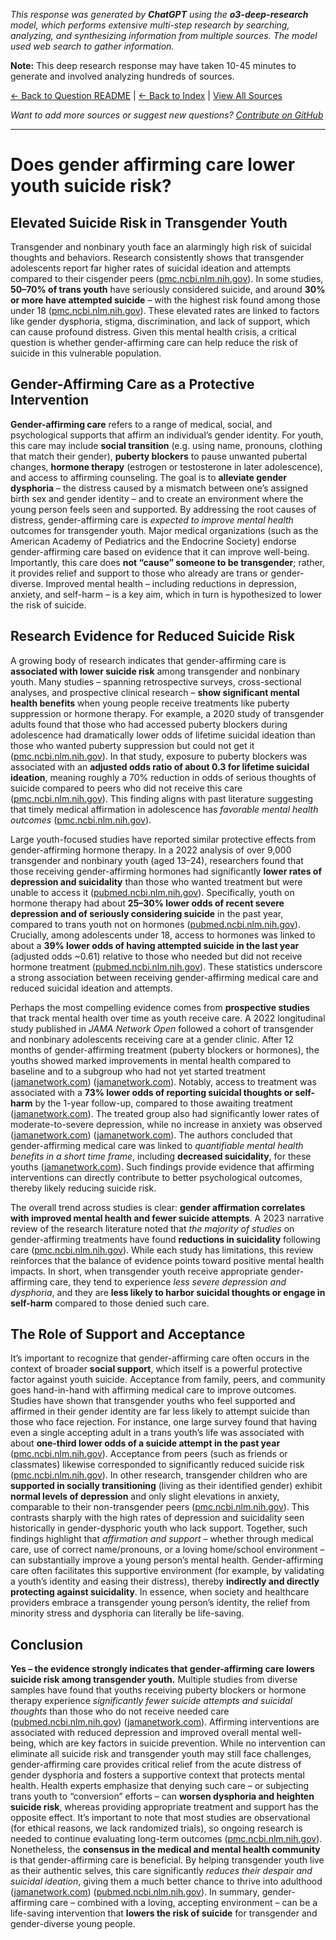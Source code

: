 <!-- 
Generated by: chatgpt
Model: o3-deep-research
Prompt type: default
Tools enabled: True
Generated at: 2025-06-28T01:17:30.490614
Research model: Deep research with web search
-->

*This response was generated by **ChatGPT** using the **o3-deep-research** model, which performs extensive multi-step research by searching, analyzing, and synthesizing information from multiple sources. The model used web search to gather information.*

**Note:** This deep research response may have taken 10-45 minutes to generate and involved analyzing hundreds of sources.

[← Back to Question README](README.md) | [← Back to Index](../README.md) | [View All Sources](../allsources.md)

*Want to add more sources or suggest new questions? [Contribute on GitHub](https://github.com/justinwest/SuggestedSources)*

---

# Does gender affirming care lower youth suicide risk?

## Elevated Suicide Risk in Transgender Youth  
Transgender and nonbinary youth face an alarmingly high risk of suicidal thoughts and behaviors. Research consistently shows that transgender adolescents report far higher rates of suicidal ideation and attempts compared to their cisgender peers ([pmc.ncbi.nlm.nih.gov](https://pmc.ncbi.nlm.nih.gov/articles/PMC10027312/?fbclid=IwY2xjawEvsU1leHRuA2FlbQIxMQABHWniVavms1fYucgB_2rQNbsQjBaXI5Lgfn7y4DULI_pZrLji0uMTvMOlQw_aem_WcmQtvHAV3BpvclzUi89RQ#:~:text=The%20literature%20to%20date%20reveals,highest%20risk%20of%20suicide%20is)). In some studies, **50–70% of trans youth** have seriously considered suicide, and around **30% or more have attempted suicide** – with the highest risk found among those under 18 ([pmc.ncbi.nlm.nih.gov](https://pmc.ncbi.nlm.nih.gov/articles/PMC10027312/?fbclid=IwY2xjawEvsU1leHRuA2FlbQIxMQABHWniVavms1fYucgB_2rQNbsQjBaXI5Lgfn7y4DULI_pZrLji0uMTvMOlQw_aem_WcmQtvHAV3BpvclzUi89RQ#:~:text=The%20literature%20to%20date%20reveals,highest%20risk%20of%20suicide%20is)). These elevated rates are linked to factors like gender dysphoria, stigma, discrimination, and lack of support, which can cause profound distress. Given this mental health crisis, a critical question is whether gender-affirming care can help reduce the risk of suicide in this vulnerable population.

## Gender-Affirming Care as a Protective Intervention  
**Gender-affirming care** refers to a range of medical, social, and psychological supports that affirm an individual’s gender identity. For youth, this care may include **social transition** (e.g. using name, pronouns, clothing that match their gender), **puberty blockers** to pause unwanted pubertal changes, **hormone therapy** (estrogen or testosterone in later adolescence), and access to affirming counseling. The goal is to **alleviate gender dysphoria** – the distress caused by a mismatch between one’s assigned birth sex and gender identity – and to create an environment where the young person feels seen and supported. By addressing the root causes of distress, gender-affirming care is *expected to improve mental health* outcomes for transgender youth. Major medical organizations (such as the American Academy of Pediatrics and the Endocrine Society) endorse gender-affirming care based on evidence that it can improve well-being. Importantly, this care does **not “cause” someone to be transgender**; rather, it provides relief and support to those who already are trans or gender-diverse. Improved mental health – including reductions in depression, anxiety, and self-harm – is a key aim, which in turn is hypothesized to lower the risk of suicide.

## Research Evidence for Reduced Suicide Risk  
A growing body of research indicates that gender-affirming care is **associated with lower suicide risk** among transgender and nonbinary youth. Many studies – spanning retrospective surveys, cross-sectional analyses, and prospective clinical research – **show significant mental health benefits** when young people receive treatments like puberty suppression or hormone therapy. For example, a 2020 study of transgender adults found that those who had accessed puberty blockers during adolescence had dramatically lower odds of lifetime suicidal ideation than those who wanted puberty suppression but could not get it ([pmc.ncbi.nlm.nih.gov](https://pmc.ncbi.nlm.nih.gov/articles/PMC7073269/#:~:text=odds%20of%20lifetime%20suicidal%20ideation,confidence%20interval%20%3D%200.2%E2%80%930.6)). In that study, exposure to puberty blockers was associated with an **adjusted odds ratio of about 0.3 for lifetime suicidal ideation**, meaning roughly a 70% reduction in odds of serious thoughts of suicide compared to peers who did not receive this care ([pmc.ncbi.nlm.nih.gov](https://pmc.ncbi.nlm.nih.gov/articles/PMC7073269/#:~:text=odds%20of%20lifetime%20suicidal%20ideation,confidence%20interval%20%3D%200.2%E2%80%930.6)). This finding aligns with past literature suggesting that timely medical affirmation in adolescence has *favorable mental health outcomes* ([pmc.ncbi.nlm.nih.gov](https://pmc.ncbi.nlm.nih.gov/articles/PMC7073269/#:~:text=odds%20of%20lifetime%20suicidal%20ideation,confidence%20interval%20%3D%200.2%E2%80%930.6)).

Large youth-focused studies have reported similar protective effects from gender-affirming hormone therapy. In a 2022 analysis of over 9,000 transgender and nonbinary youth (aged 13–24), researchers found that those receiving gender-affirming hormones had significantly **lower rates of depression and suicidality** than those who wanted treatment but were unable to access it ([pubmed.ncbi.nlm.nih.gov](https://pubmed.ncbi.nlm.nih.gov/34920935/#:~:text=of%20GAHT%20was%20associated%20with,.05)). Specifically, youth on hormone therapy had about **25–30% lower odds of recent severe depression and of seriously considering suicide** in the past year, compared to trans youth not on hormones ([pubmed.ncbi.nlm.nih.gov](https://pubmed.ncbi.nlm.nih.gov/34920935/#:~:text=of%20GAHT%20was%20associated%20with,.05)). Crucially, among adolescents under 18, access to hormones was linked to about a **39% lower odds of having attempted suicide in the last year** (adjusted odds ~0.61) relative to those who needed but did not receive hormone treatment ([pubmed.ncbi.nlm.nih.gov](https://pubmed.ncbi.nlm.nih.gov/34920935/#:~:text=of%20GAHT%20was%20associated%20with,.05)). These statistics underscore a strong association between receiving gender-affirming medical care and reduced suicidal ideation and attempts.

Perhaps the most compelling evidence comes from **prospective studies** that track mental health over time as youth receive care. A 2022 longitudinal study published in *JAMA Network Open* followed a cohort of transgender and nonbinary adolescents receiving care at a gender clinic. After 12 months of gender-affirming treatment (puberty blockers or hormones), the youths showed marked improvements in mental health compared to baseline and to a subgroup who had not yet started treatment ([jamanetwork.com](https://jamanetwork.com/journals/jamanetworkopen/fullarticle/2789423/#:~:text=Our%20study%20provides%20quantitative%20evidence,Beyond%20the%20need%20to%20address)) ([jamanetwork.com](https://jamanetwork.com/journals/jamanetworkopen/fullarticle/2789423/#:~:text=match%20at%20L1181%20odds%20of,aOR)). Notably, access to treatment was associated with a **73% lower odds of reporting suicidal thoughts or self-harm** by the 1-year follow-up, compared to those awaiting treatment ([jamanetwork.com](https://jamanetwork.com/journals/jamanetworkopen/fullarticle/2789423/#:~:text=match%20at%20L1181%20odds%20of,aOR)). The treated group also had significantly lower rates of moderate-to-severe depression, while no increase in anxiety was observed ([jamanetwork.com](https://jamanetwork.com/journals/jamanetworkopen/fullarticle/2789423/#:~:text=lower%20odds%20of%20depression%20,CI%2C%200.41%2C%202.51)) ([jamanetwork.com](https://jamanetwork.com/journals/jamanetworkopen/fullarticle/2789423/#:~:text=match%20at%20L1181%20odds%20of,aOR)). The authors concluded that gender-affirming medical care was linked to *quantifiable mental health benefits in a short time frame*, including **decreased suicidality**, for these youths ([jamanetwork.com](https://jamanetwork.com/journals/jamanetworkopen/fullarticle/2789423/#:~:text=Our%20study%20provides%20quantitative%20evidence,Beyond%20the%20need%20to%20address)). Such findings provide evidence that affirming interventions can directly contribute to better psychological outcomes, thereby likely reducing suicide risk.

The overall trend across studies is clear: **gender affirmation correlates with improved mental health and fewer suicide attempts**. A 2023 narrative review of the research literature noted that *the majority of studies* on gender-affirming treatments have found **reductions in suicidality** following care ([pmc.ncbi.nlm.nih.gov](https://pmc.ncbi.nlm.nih.gov/articles/PMC10027312/?fbclid=IwY2xjawEvsU1leHRuA2FlbQIxMQABHWniVavms1fYucgB_2rQNbsQjBaXI5Lgfn7y4DULI_pZrLji0uMTvMOlQw_aem_WcmQtvHAV3BpvclzUi89RQ#:~:text=was%20undertaken%20evaluating%20suicide,systematic%20reviews%20given%20the%20inherent)). While each study has limitations, this review reinforces that the balance of evidence points toward positive mental health impacts. In short, when transgender youth receive appropriate gender-affirming care, they tend to experience *less severe depression and dysphoria*, and they are **less likely to harbor suicidal thoughts or engage in self-harm** compared to those denied such care.

## The Role of Support and Acceptance  
It’s important to recognize that gender-affirming care often occurs in the context of broader **social support**, which itself is a powerful protective factor against youth suicide. Acceptance from family, peers, and community goes hand-in-hand with affirming medical care to improve outcomes. Studies have shown that transgender youths who feel supported and affirmed in their gender identity are far less likely to attempt suicide than those who face rejection. For instance, one large survey found that having even a single accepting adult in a trans youth’s life was associated with about **one-third lower odds of a suicide attempt in the past year** ([pmc.ncbi.nlm.nih.gov](https://pmc.ncbi.nlm.nih.gov/articles/PMC9991447/#:~:text=reported%20gender%20identity%20acceptance%20from,was%20particularly%20impactful%20for%20transgender)). Acceptance from peers (such as friends or classmates) likewise corresponded to significantly reduced suicide risk ([pmc.ncbi.nlm.nih.gov](https://pmc.ncbi.nlm.nih.gov/articles/PMC9991447/#:~:text=reported%20gender%20identity%20acceptance%20from,was%20particularly%20impactful%20for%20transgender)). In other research, transgender children who are **supported in socially transitioning** (living as their identified gender) exhibit **normal levels of depression** and only slight elevations in anxiety, comparable to their non-transgender peers ([pmc.ncbi.nlm.nih.gov](https://pmc.ncbi.nlm.nih.gov/articles/PMC4771131/#:~:text=Transgender%20children%20showed%20no%20elevations,only%20marginally%20higher%20anxiety%20symptoms)). This contrasts sharply with the high rates of depression and suicidality seen historically in gender-dysphoric youth who lack support. Together, such findings highlight that *affirmation and support* – whether through medical care, use of correct name/pronouns, or a loving home/school environment – can substantially improve a young person’s mental health. Gender-affirming care often facilitates this supportive environment (for example, by validating a youth’s identity and easing their distress), thereby **indirectly and directly protecting against suicidality**. In essence, when society and healthcare providers embrace a transgender young person’s identity, the relief from minority stress and dysphoria can literally be life-saving.

## Conclusion  
**Yes – the evidence strongly indicates that gender-affirming care lowers suicide risk among transgender youth.** Multiple studies from diverse samples have found that youths receiving puberty blockers or hormone therapy experience *significantly fewer suicide attempts and suicidal thoughts* than those who do not receive needed care ([pubmed.ncbi.nlm.nih.gov](https://pubmed.ncbi.nlm.nih.gov/34920935/#:~:text=of%20GAHT%20was%20associated%20with,.05)) ([jamanetwork.com](https://jamanetwork.com/journals/jamanetworkopen/fullarticle/2789423/#:~:text=match%20at%20L1181%20odds%20of,aOR)). Affirming interventions are associated with reduced depression and improved overall mental well-being, which are key factors in suicide prevention. While no intervention can eliminate all suicide risk and transgender youth may still face challenges, gender-affirming care provides critical relief from the acute distress of gender dysphoria and fosters a supportive context that protects mental health. Health experts emphasize that denying such care – or subjecting trans youth to “conversion” efforts – can **worsen dysphoria and heighten suicide risk**, whereas providing appropriate treatment and support has the opposite effect. It’s important to note that most studies are observational (for ethical reasons, we lack randomized trials), so ongoing research is needed to continue evaluating long-term outcomes ([pmc.ncbi.nlm.nih.gov](https://pmc.ncbi.nlm.nih.gov/articles/PMC10027312/?fbclid=IwY2xjawEvsU1leHRuA2FlbQIxMQABHWniVavms1fYucgB_2rQNbsQjBaXI5Lgfn7y4DULI_pZrLji0uMTvMOlQw_aem_WcmQtvHAV3BpvclzUi89RQ#:~:text=was%20undertaken%20evaluating%20suicide,systematic%20reviews%20given%20the%20inherent)). Nonetheless, the **consensus in the medical and mental health community** is that gender-affirming care is beneficial. By helping transgender youth live as their authentic selves, this care significantly *reduces their despair and suicidal ideation*, giving them a much better chance to thrive into adulthood ([jamanetwork.com](https://jamanetwork.com/journals/jamanetworkopen/fullarticle/2789423/#:~:text=Our%20study%20provides%20quantitative%20evidence,Beyond%20the%20need%20to%20address)) ([pubmed.ncbi.nlm.nih.gov](https://pubmed.ncbi.nlm.nih.gov/34920935/#:~:text=of%20GAHT%20was%20associated%20with,.05)). In summary, gender-affirming care – combined with a loving, accepting environment – can be a life-saving intervention that **lowers the risk of suicide** for transgender and gender-diverse young people.